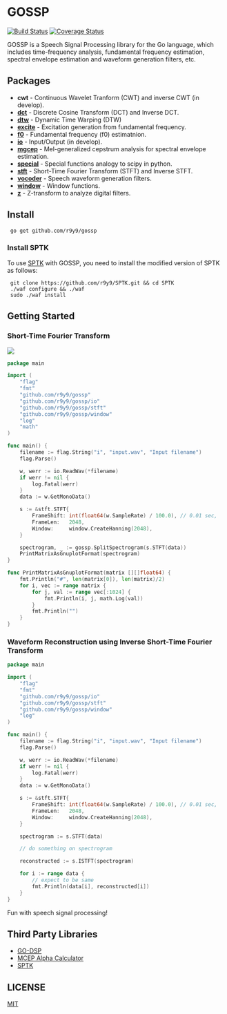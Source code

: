 # GOSSP

[![Build Status](https://travis-ci.org/r9y9/gossp.png?branch=master)](https://travis-ci.org/r9y9/gossp)
[![Coverage Status](https://coveralls.io/repos/r9y9/gossp/badge.svg?branch=master)](https://coveralls.io/r/r9y9/gossp?branch=master)

GOSSP is a Speech Signal Processing library for the Go language, which includes time-frequency analysis, fundamental frequency estimation, spectral envelope estimation and waveform generation filters, etc.

## Packages

- **cwt** - Continuous Wavelet Tranform (CWT) and inverse CWT (in develop).
- **[dct](http://godoc.org/github.com/r9y9/gossp/dct)** -  Discrete Cosine Transform (DCT) and Inverse DCT.
- **[dtw](http://godoc.org/github.com/r9y9/gossp/dtw)** -  Dynamic Time Warping (DTW)
- **[excite](http://godoc.org/github.com/r9y9/gossp/excite)** -  Excitation generation from fundamental frequency.
- **[f0](http://godoc.org/github.com/r9y9/gossp/f0)** -  Fundamental frequency (f0) estimatnion.
- **[io](http://godoc.org/github.com/r9y9/gossp/io)** -  Input/Output (in develop).
- **[mgcep](http://godoc.org/github.com/r9y9/gossp/mgcep)** - Mel-generalized cepstrum analysis for spectral envelope estimation.
- **[special](http://godoc.org/github.com/r9y9/gossp/special)** - Special functions analogy to scipy in python.
- **[stft](http://godoc.org/github.com/r9y9/gossp/stft)** - Short-Time Fourier Transform (STFT) and Inverse STFT.
- **[vocoder](http://godoc.org/github.com/r9y9/gossp/vocoder)** -  Speech waveform generation filters.
- **[window](http://godoc.org/github.com/r9y9/gossp/window)** -  Window functions.
- **[z](http://godoc.org/github.com/r9y9/gossp/z)** - Z-transform to analyze digital filters.

## Install

     go get github.com/r9y9/gossp

### Install SPTK

To use [SPTK](http://sp-tk.sourceforge.net/) with GOSSP, you need to install the modified version of SPTK as follows:

     git clone https://github.com/r9y9/SPTK.git && cd SPTK
     ./waf configure && ./waf
     sudo ./waf install

## Getting Started

### Short-Time Fourier Transform
![](http://r9y9.github.io/images/gossp_stft.png)

~~~ go
package main

import (
	"flag"
	"fmt"
	"github.com/r9y9/gossp"
	"github.com/r9y9/gossp/io"
	"github.com/r9y9/gossp/stft"
	"github.com/r9y9/gossp/window"
	"log"
	"math"
)

func main() {
	filename := flag.String("i", "input.wav", "Input filename")
	flag.Parse()

	w, werr := io.ReadWav(*filename)
	if werr != nil {
		log.Fatal(werr)
	}
	data := w.GetMonoData()

	s := &stft.STFT{
		FrameShift: int(float64(w.SampleRate) / 100.0), // 0.01 sec,
		FrameLen:   2048,
		Window:     window.CreateHanning(2048),
	}

	spectrogram, _ := gossp.SplitSpectrogram(s.STFT(data))
	PrintMatrixAsGnuplotFormat(spectrogram)
}

func PrintMatrixAsGnuplotFormat(matrix [][]float64) {
	fmt.Println("#", len(matrix[0]), len(matrix)/2)
	for i, vec := range matrix {
		for j, val := range vec[:1024] {
			fmt.Println(i, j, math.Log(val))
		}
		fmt.Println("")
	}
}
~~~

### Waveform Reconstruction using Inverse Short-Time Fourier Transform

~~~ go
package main

import (
	"flag"
	"fmt"
	"github.com/r9y9/gossp/io"
	"github.com/r9y9/gossp/stft"
	"github.com/r9y9/gossp/window"
	"log"
)

func main() {
	filename := flag.String("i", "input.wav", "Input filename")
	flag.Parse()

	w, werr := io.ReadWav(*filename)
	if werr != nil {
		log.Fatal(werr)
	}
	data := w.GetMonoData()

	s := &stft.STFT{
		FrameShift: int(float64(w.SampleRate) / 100.0), // 0.01 sec,
		FrameLen:   2048,
		Window:     window.CreateHanning(2048),
	}

	spectrogram := s.STFT(data)

	// do something on spectrogram

	reconstructed := s.ISTFT(spectrogram)

	for i := range data {
		// expect to be same
		fmt.Println(data[i], reconstructed[i])
	}
}
~~~

Fun with speech signal processing!

## Third Party Libraries

- [GO-DSP](https://github.com/mjibson/go-dsp)
- [MCEP Alpha Calculator](https://bitbucket.org/happyalu/mcep_alpha_calc/)
- [SPTK](http://sp-tk.sourceforge.net/)

## LICENSE

[MIT](./LICENSE)
